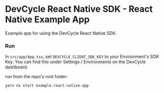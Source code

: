 # DevCycle React Native SDK - React Native Example App

Example app for using the DevCycle React Native SDK.

### Run

In `src/app/App.tsx`, set `DEVCYCLE_CLIENT_SDK_KEY` to your Environment's SDK Key.
You can find this under Settings / Environments on the DevCycle dashboard.

run from the repo's root folder:

```yarn nx start example-react-native-app```
